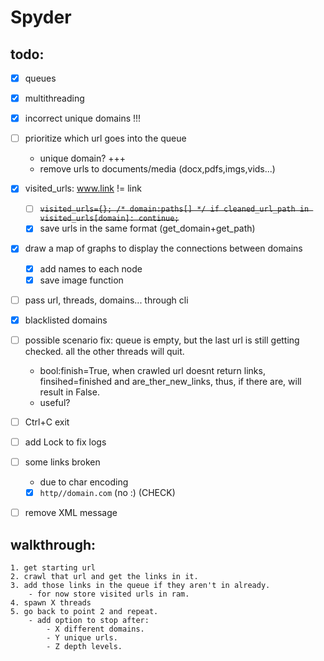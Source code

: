 # Spyder

## todo:
- [x] queues
- [x] multithreading
- [x] incorrect unique domains !!!
- [ ] prioritize which url goes into the queue
    - unique domain? +++
    - remove urls to documents/media (docx,pdfs,imgs,vids...)
- [x] visited_urls: www.link != link
    - [ ] ~~```visited_urls={}; /* domain:paths[] */ if cleaned_url_path in visited_urls[domain]: continue;```~~
    - [x] save urls in the same format (get_domain+get_path)
- [x] draw a map of graphs to display the connections between domains
    - [x] add names to each node
    - [x] save image function
- [ ] pass url, threads, domains... through cli
- [x] blacklisted 
domains

- [ ] possible scenario fix: queue is empty, but the last url is still getting checked. all the other threads will quit.
    - bool:finish=True, when crawled url doesnt return links, finsihed=finished and are_ther_new_links, thus, if there are, will result in False.
    - useful?
- [ ] Ctrl+C exit
- [ ] add Lock to fix logs
- [ ] some links broken 
    - due to char encoding
    - [x] `http//domain.com` (no :) (CHECK)
- [ ] remove XML message


## walkthrough:
    1. get starting url
    2. crawl that url and get the links in it.
    3. add those links in the queue if they aren't in already. 
        - for now store visited urls in ram.
    4. spawn X threads
    5. go back to point 2 and repeat.
        - add option to stop after:
            - X different domains.
            - Y unique urls.
            - Z depth levels.
